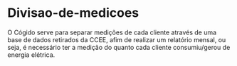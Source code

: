 # Divisao-de-medicoes
O Cógido serve para separar medições de cada cliente através de uma base de dados retirados da CCEE, afim de realizar um relatório mensal, ou seja, é necessário ter a medição do quanto cada cliente consumiu/gerou de energia elétrica.
